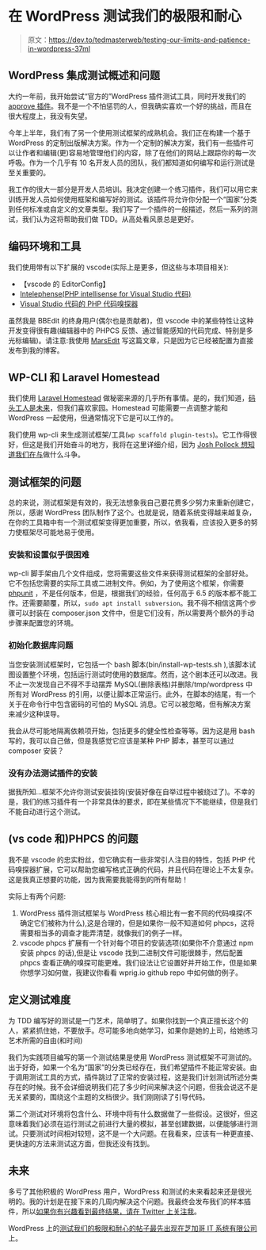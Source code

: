 # 在 WordPress 测试我们的极限和耐心

> 原文：<https://dev.to/tedmasterweb/testing-our-limits-and-patience-in-wordpress-37ml>

## WordPress 集成测试概述和问题

大约一年前，我开始尝试“官方的”WordPress 插件测试工具，同时开发我们的[approve 插件](https://wordpress.org/plugins/ratify)。我不是一个不怕惩罚的人，但我确实喜欢一个好的挑战，而且在很大程度上，我没有失望。

今年上半年，我们有了另一个使用测试框架的成熟机会。我们正在构建一个基于 WordPress 的定制出版解决方案。作为一个定制的解决方案，我们有一些插件可以让作者和编辑(更)容易地管理他们的内容，除了在他们的网站上跟踪你的每一次呼吸。作为一个几乎有 10 名开发人员的团队，我们都知道如何编写和运行测试是至关重要的。

我工作的很大一部分是开发人员培训。我决定创建一个练习插件，我们可以用它来训练开发人员如何使用框架和编写好的测试。该插件将允许你分配一个“国家”分类到任何标准或自定义的文章类型。我们写了一个插件的一般描述，然后一系列的测试，我们认为这将帮助我们做 TDD。从高处看风景总是更好。

## 编码环境和工具

我们使用带有以下扩展的 vscode(实际上是更多，但这些与本项目相关):

*   【vscode 的 EditorConfig】
*   [Intelephense(PHP intellisense for Visual Studio 代码)](https://github.com/bmewburn/vscode-intelephense)
*   [Visual Studio 代码的 PHP 代码嗅探器](https://github.com/ikappas/vscode-phpcs)

虽然我是 BBEdit 的终身用户(偶尔也是贡献者)，但 vscode 中的某些特性让这种开发变得很有趣(编辑器中的 PHPCS 反馈、通过智能感知的代码完成、特别是多光标编辑)。请注意:我使用 [MarsEdit](https://www.red-sweater.com/marsedit/) 写这篇文章，只是因为它已经被配置为直接发布到我的博客。

## WP-CLI 和 Laravel Homestead

我们使用 [Laravel Homestead](https://laravel.com/docs/5.8/homestead) 做秘密来源的几乎所有事情。是的，我们知道，[码头工人是未来](https://circleci.com/blog/its-the-future/)，但我们喜欢家园。Homestead 可能需要一点调整才能和 WordPress 一起使用，但通常情况下它是可以工作的。

我们使用 wp-cli 来生成测试框架/工具(`wp scaffold plugin-tests`)。它工作得很好，但这是我们开始奋斗的地方，我将在这里详细介绍，因为 [Josh Pollock 想知道我们在与](https://twitter.com/Josh412/status/1162321172631080960)做什么斗争。

## 测试框架的问题

总的来说，测试框架是有效的，我无法想象我自己要花费多少努力来重新创建它，所以，感谢 WordPress 团队制作了这个。也就是说，随着系统变得越来越复杂，在你的工具箱中有一个测试框架变得更加重要，所以，依我看，应该投入更多的努力使框架尽可能地易于使用。

### 安装和设置似乎很困难

wp-cli 脚手架由几个文件组成，您将需要这些文件来获得测试框架的全部好处。它不包括您需要的实际工具或二进制文件。例如，为了使用这个框架，你需要 [phpunit](https://phpunit.de/manual/6.5/en/installation.html) ，不是任何版本，但是，根据我们的经验，任何高于 6.5 的版本都不能工作。还需要颠覆，所以，`sudo apt install subversion`。我不得不相信这两个步骤可以封装在 composer.json 文件中，但是它们没有，所以需要两个额外的手动步骤来配置您的环境。

### 初始化数据库问题

当您安装测试框架时，它包括一个 bash 脚本(bin/install-wp-tests.sh ),该脚本试图设置整个环境，包括运行测试时使用的数据库。然而，这个剧本还可以改进。我不止一次发现自己不得不手动摆弄 MySQL(删除表格)并删除/tmp/wordpress 中所有对 WordPress 的引用，以便让脚本正常运行。此外，在脚本的结尾，有一个关于在命令行中包含密码的可怕的 MySQL 消息。它可以被忽略，但有解决方案来减少这种误导。

我会从尽可能地隔离依赖项开始，包括更多的健全性检查等等。因为这是用 bash 写的，我可以自己做，但是我感觉它应该是某种 PHP 脚本，甚至可以通过 composer 安装？

### 没有办法测试插件的安装

据我所知…框架不允许你测试安装挂钩(安装好像在自举过程中被绕过了)。不幸的是，我们的练习插件有一个非常具体的要求，即在某些情况下不能继续，但是我们不能自动进行这个测试。

## (vs code 和)PHPCS 的问题

我不是 vscode 的忠实粉丝，但它确实有一些非常引人注目的特性，包括 PHP 代码嗅探器扩展，它可以帮助您编写格式正确的代码，并且代码在理论上不太复杂。这是我真正想要的功能，因为我需要我能得到的所有帮助！

实际上有两个问题:

1.  WordPress 插件测试框架与 WordPress 核心相比有一套不同的代码嗅探(不确定它们被称为什么),这是合理的，但是如果你一般不知道如何 phpcs，这将需要相当多的调查才能弄清楚，就像我们的例子一样。
2.  vscode phpcs 扩展有一个针对每个项目的安装选项(如果你不介意通过 npm 安装 phpcs 的话),但是让 vscode 找到二进制文件可能很棘手，然后配置 phpcs 查看正确的嗅探可能更难。我们设法让它设置好并开始工作，但是如果你想学习如何做，我建议你看看 wprig.io github repo 中如何做的例子。

## 定义测试难度

为 TDD 编写好的测试是一门艺术，简单明了。如果你找到一个真正擅长这个的人，紧紧抓住她，不要放手。尽可能多地向她学习，如果你是她的上司，给她练习艺术所需的自由(和时间)

我们为实践项目编写的第一个测试结果是使用 WordPress 测试框架不可测试的。出于好奇，如果一个名为“国家”的分类已经存在，我们希望插件不能正常安装。由于调用测试工具的方式，插件跳过了正常的安装过程，这是我们计划测试所述分类存在的时候。我不会详细说明我们花了多少时间来解决这个问题，但我会说这不是无关紧要的，围绕这个主题的文档很少。我们刚刚读了引导代码。

第二个测试对环境将包含什么、环境中将有什么数据做了一些假设。这很好，但这意味着我们必须在运行测试之前进行大量的模拟，甚至创建数据，以便能够进行测试。只要测试时间相对较短，这不是一个大问题。在我看来，应该有一种更直接、更快速的方法来测试这方面，但我还没有找到。

## 未来

多亏了其他积极的 WordPress 用户，WordPress 和测试的未来看起来还是很光明的。我的计划是在接下来的几周内解决这个问题。我最终会发布我们的样本插件，所以[如果你有兴趣看到最终结果，请在 Twitter 上关注我](https://twitter.com/tedmasterweb)。

WordPress 上的[测试我们的极限和耐心的帖子最先出现在](https://www.chicagoitsystems.com/testing-our-limits-and-patience-in-wordpress/)[芝加哥 IT 系统有限公司](https://www.chicagoitsystems.com)上。